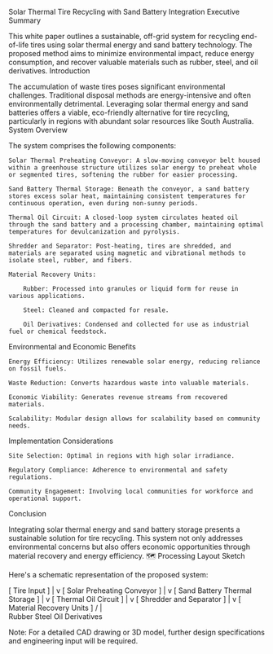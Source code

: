 Solar Thermal Tire Recycling with Sand Battery Integration
Executive Summary

This white paper outlines a sustainable, off-grid system for recycling end-of-life tires using solar thermal energy and sand battery technology. The proposed method aims to minimize environmental impact, reduce energy consumption, and recover valuable materials such as rubber, steel, and oil derivatives.
Introduction

The accumulation of waste tires poses significant environmental challenges. Traditional disposal methods are energy-intensive and often environmentally detrimental. Leveraging solar thermal energy and sand batteries offers a viable, eco-friendly alternative for tire recycling, particularly in regions with abundant solar resources like South Australia.
System Overview

The system comprises the following components:

    Solar Thermal Preheating Conveyor: A slow-moving conveyor belt housed within a greenhouse structure utilizes solar energy to preheat whole or segmented tires, softening the rubber for easier processing.

    Sand Battery Thermal Storage: Beneath the conveyor, a sand battery stores excess solar heat, maintaining consistent temperatures for continuous operation, even during non-sunny periods.

    Thermal Oil Circuit: A closed-loop system circulates heated oil through the sand battery and a processing chamber, maintaining optimal temperatures for devulcanization and pyrolysis.

    Shredder and Separator: Post-heating, tires are shredded, and materials are separated using magnetic and vibrational methods to isolate steel, rubber, and fibers.

    Material Recovery Units:

        Rubber: Processed into granules or liquid form for reuse in various applications.

        Steel: Cleaned and compacted for resale.

        Oil Derivatives: Condensed and collected for use as industrial fuel or chemical feedstock.

Environmental and Economic Benefits

    Energy Efficiency: Utilizes renewable solar energy, reducing reliance on fossil fuels.

    Waste Reduction: Converts hazardous waste into valuable materials.

    Economic Viability: Generates revenue streams from recovered materials.

    Scalability: Modular design allows for scalability based on community needs.

Implementation Considerations

    Site Selection: Optimal in regions with high solar irradiance.

    Regulatory Compliance: Adherence to environmental and safety regulations.

    Community Engagement: Involving local communities for workforce and operational support.

Conclusion

Integrating solar thermal energy and sand battery storage presents a sustainable solution for tire recycling. This system not only addresses environmental concerns but also offers economic opportunities through material recovery and energy efficiency.
🗺️ Processing Layout Sketch

Here's a schematic representation of the proposed system:

[ Tire Input ]
      |
      v
[ Solar Preheating Conveyor ]
      |
      v
[ Sand Battery Thermal Storage ]
      |
      v
[ Thermal Oil Circuit ]
      |
      v
[ Shredder and Separator ]
      |
      v
[ Material Recovery Units ]
   /     |     \
Rubber Steel  Oil Derivatives

Note: For a detailed CAD drawing or 3D model, further design specifications and engineering input will be required.
